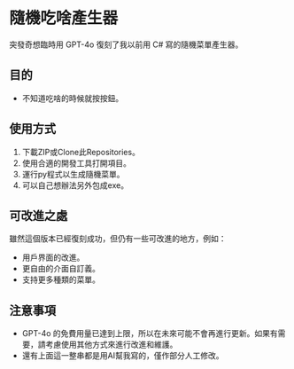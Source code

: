 # 隨機吃啥產生器

突發奇想臨時用 GPT-4o 復刻了我以前用 C# 寫的隨機菜單產生器。

## 目的
- 不知道吃啥的時候就按按鈕。

## 使用方式
1. 下載ZIP或Clone此Repositories。
2. 使用合適的開發工具打開項目。
3. 運行py程式以生成隨機菜單。
4. 可以自己想辦法另外包成exe。

## 可改進之處
雖然這個版本已經復刻成功，但仍有一些可改進的地方，例如：
- 用戶界面的改進。
- 更自由的介面自訂義。
- 支持更多種類的菜單。

## 注意事項
- GPT-4o 的免費用量已達到上限，所以在未來可能不會再進行更新。如果有需要，請考慮使用其他方式來進行改進和維護。
- 還有上面這一整串都是用AI幫我寫的，僅作部分人工修改。

